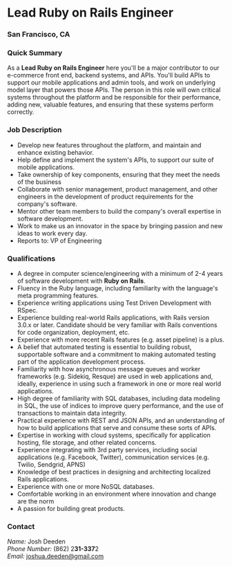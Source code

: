 # Lead Ruby on Rails Engineer
### San Francisco, CA 

### Quick Summary
As a **Lead Ruby on Rails Engineer** here you'll be a major contributor to our  e-commerce front end, backend systems, and APIs. You'll build APIs to support our mobile applications and admin tools, and work on underlying model layer that powers those APIs. The person in this role will own critical systems throughout the platform and be responsible for their performance, adding new, valuable features, and ensuring that these systems perform correctly.  

### Job Description
+ Develop new features throughout the platform, and maintain and enhance existing behavior.
+ Help define and implement the system's APIs, to support our suite of mobile applications.
+ Take ownership of key components, ensuring that they meet the needs of the business
+ Collaborate with senior management, product management, and other engineers in the development of product requirements for the company's software.
+ Mentor other team members to build the company's overall expertise in software development.
+ Work to make us an innovator in the space by bringing passion and new ideas to work every day.
+ Reports to: VP of Engineering

### Qualifications
+ A degree in computer science/engineering with a minimum of 2-4 years of software development with **Ruby on Rails**.
+ Fluency in the Ruby language, including familiarity with the language's meta programming features.
+ Experience writing applications using Test Driven Development with RSpec.
+ Experience building real-world Rails applications, with Rails version 3.0.x or later. Candidate should be very familiar with Rails conventions for code organization, deployment, etc.
+ Experience with more recent Rails features (e.g. asset pipeline) is a plus.
+ A belief that automated testing is essential to building robust, supportable software and a commitment to making automated testing part of the application development process. 
+ Familiarity with how asynchronous message queues and worker frameworks (e.g. Sidekiq, Resque) are used in web applications and, ideally, experience in using such a framework in one or more real world applications.
+ High degree of familiarity with SQL databases, including data modeling in SQL, the use of indices to improve query performance, and the use of transactions to maintain data integrity.
+ Practical experience with REST and JSON APIs, and an understanding of how to build applications that serve and consume these sorts of APIs. 
+ Expertise in working with cloud systems, specifically for application hosting, file storage, and other related concerns.
+ Experience integrating with 3rd party services, including social applications (e.g. Facebook, Twitter), communication services (e.g. Twilio, Sendgrid, APNS)
+ Knowledge of best practices in designing and architecting localized Rails applications.
+ Experience with one or more NoSQL databases.
+ Comfortable working in an environment where innovation and change are the norm
+ A passion for building great products. 

### Contact
*Name:* Josh Deeden  
*Phone Number:* (862) 2**31-337**2  
*Email:* joshua.deeden@gmail.com
